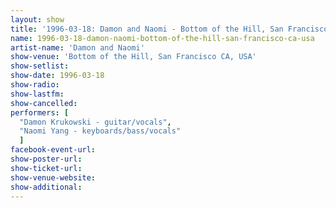 ```yaml
---
layout: show
title: '1996-03-18: Damon and Naomi - Bottom of the Hill, San Francisco CA, USA'
name: 1996-03-18-damon-naomi-bottom-of-the-hill-san-francisco-ca-usa
artist-name: 'Damon and Naomi'
show-venue: 'Bottom of the Hill, San Francisco CA, USA'
show-setlist: 
show-date: 1996-03-18
show-radio: 
show-lastfm: 
show-cancelled: 
performers: [
  "Damon Krukowski - guitar/vocals",
  "Naomi Yang - keyboards/bass/vocals"
  ]
facebook-event-url: 
show-poster-url: 
show-ticket-url: 
show-venue-website: 
show-additional: 
---
```


